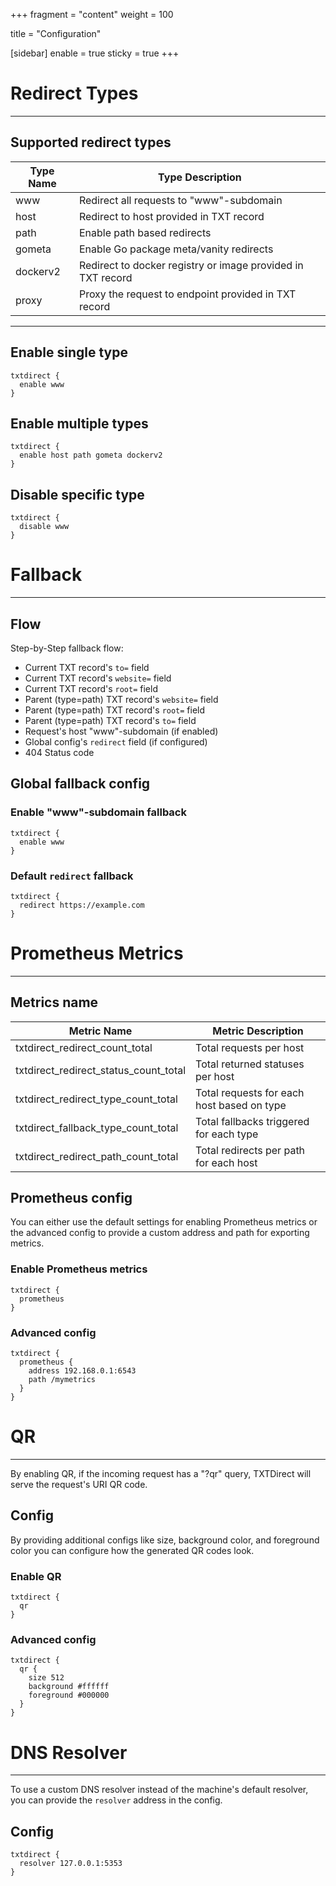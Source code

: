 +++
fragment = "content"
weight = 100

title = "Configuration"

[sidebar]
  enable = true
  sticky = true
+++

# Redirect Types

---

## Supported redirect types

| Type Name | Type Description                                            |
| --------- | ----------------------------------------------------------- |
| www       | Redirect all requests to "www"-subdomain                    |
| host      | Redirect to host provided in TXT record                     |
| path      | Enable path based redirects                                 |
| gometa    | Enable Go package meta/vanity redirects                     |
| dockerv2  | Redirect to docker registry or image provided in TXT record |
| proxy     | Proxy the request to endpoint provided in TXT record        |

---

## Enable single type

```
txtdirect {
  enable www
}
```

## Enable multiple types

```
txtdirect {
  enable host path gometa dockerv2
}
```

## Disable specific type

```
txtdirect {
  disable www
}
```

# Fallback

---

## Flow

Step-by-Step fallback flow:

- Current TXT record's `to=` field
- Current TXT record's `website=` field
- Current TXT record's `root=` field
- Parent (type=path) TXT record's `website=` field
- Parent (type=path) TXT record's `root=` field
- Parent (type=path) TXT record's `to=` field
- Request's host "www"-subdomain (if enabled)
- Global config's `redirect` field (if configured)
- 404 Status code

## Global fallback config

### Enable "www"-subdomain fallback

```
txtdirect {
  enable www
}
```

### Default `redirect` fallback

```
txtdirect {
  redirect https://example.com
}
```

# Prometheus Metrics

---

## Metrics name

| Metric Name                           | Metric Description                         |
| ------------------------------------- | ------------------------------------------ |
| txtdirect_redirect_count_total        | Total requests per host                    |
| txtdirect_redirect_status_count_total | Total returned statuses per host           |
| txtdirect_redirect_type_count_total   | Total requests for each host based on type |
| txtdirect_fallback_type_count_total   | Total fallbacks triggered for each type    |
| txtdirect_redirect_path_count_total   | Total redirects per path for each host     |

## Prometheus config

You can either use the default settings for enabling Prometheus metrics or the advanced config to provide a custom address and path for exporting metrics.

### Enable Prometheus metrics

```
txtdirect {
  prometheus
}
```

### Advanced config

```
txtdirect {
  prometheus {
    address 192.168.0.1:6543
    path /mymetrics
  }
}
```

# QR

---

By enabling QR, if the incoming request has a "?qr" query, TXTDirect will serve the request's URI QR code.

## Config

By providing additional configs like size, background color, and foreground color you can configure how the generated QR codes look.

### Enable QR

```
txtdirect {
  qr
}
```

### Advanced config

```
txtdirect {
  qr {
    size 512
    background #ffffff
    foreground #000000
  }
}
```

# DNS Resolver

---

To use a custom DNS resolver instead of the machine's default resolver, you can provide the `resolver` address in the config.

## Config

```
txtdirect {
  resolver 127.0.0.1:5353
}
```
